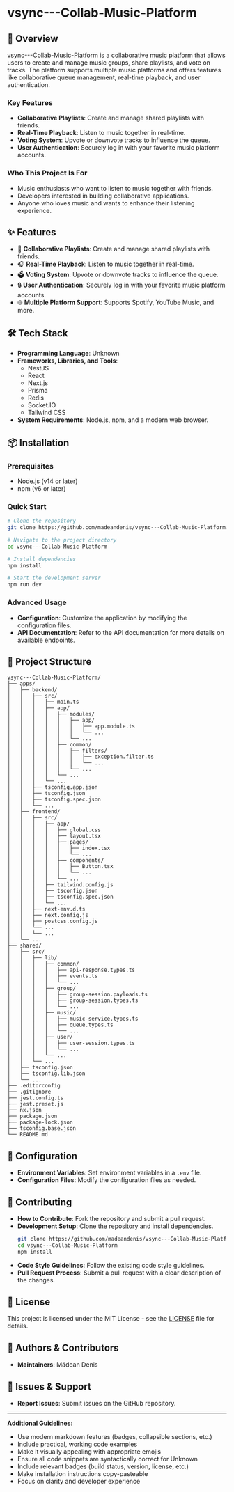# vsync---Collab-Music-Platform

## 🚀 Overview

vsync---Collab-Music-Platform is a collaborative music platform that allows users to create and manage music groups, share playlists, and vote on tracks. The platform supports multiple music platforms and offers features like collaborative queue management, real-time playback, and user authentication.

### Key Features

- **Collaborative Playlists**: Create and manage shared playlists with friends.
- **Real-Time Playback**: Listen to music together in real-time.
- **Voting System**: Upvote or downvote tracks to influence the queue.
- **User Authentication**: Securely log in with your favorite music platform accounts.

### Who This Project Is For

- Music enthusiasts who want to listen to music together with friends.
- Developers interested in building collaborative applications.
- Anyone who loves music and wants to enhance their listening experience.

## ✨ Features

- 🎵 **Collaborative Playlists**: Create and manage shared playlists with friends.
- 🎧 **Real-Time Playback**: Listen to music together in real-time.
- 🗳️ **Voting System**: Upvote or downvote tracks to influence the queue.
- 🔒 **User Authentication**: Securely log in with your favorite music platform accounts.
- 🌐 **Multiple Platform Support**: Supports Spotify, YouTube Music, and more.

## 🛠️ Tech Stack

- **Programming Language**: Unknown
- **Frameworks, Libraries, and Tools**:
  - NestJS
  - React
  - Next.js
  - Prisma
  - Redis
  - Socket.IO
  - Tailwind CSS
- **System Requirements**: Node.js, npm, and a modern web browser.

## 📦 Installation

### Prerequisites

- Node.js (v14 or later)
- npm (v6 or later)

### Quick Start

```bash
# Clone the repository
git clone https://github.com/madeandenis/vsync---Collab-Music-Platform.git

# Navigate to the project directory
cd vsync---Collab-Music-Platform

# Install dependencies
npm install

# Start the development server
npm run dev
```

### Advanced Usage

- **Configuration**: Customize the application by modifying the configuration files.
- **API Documentation**: Refer to the API documentation for more details on available endpoints.

## 📁 Project Structure

```
vsync---Collab-Music-Platform/
├── apps/
│   ├── backend/
│   │   ├── src/
│   │   │   ├── main.ts
│   │   │   ├── app/
│   │   │   │   ├── modules/
│   │   │   │   │   ├── app/
│   │   │   │   │   │   ├── app.module.ts
│   │   │   │   │   │   └── ...
│   │   │   │   │   └── ...
│   │   │   │   ├── common/
│   │   │   │   │   ├── filters/
│   │   │   │   │   │   ├── exception.filter.ts
│   │   │   │   │   │   └── ...
│   │   │   │   │   └── ...
│   │   │   │   └── ...
│   │   │   └── ...
│   │   ├── tsconfig.app.json
│   │   ├── tsconfig.json
│   │   ├── tsconfig.spec.json
│   │   └── ...
│   ├── frontend/
│   │   ├── src/
│   │   │   ├── app/
│   │   │   │   ├── global.css
│   │   │   │   ├── layout.tsx
│   │   │   │   ├── pages/
│   │   │   │   │   ├── index.tsx
│   │   │   │   │   └── ...
│   │   │   │   ├── components/
│   │   │   │   │   ├── Button.tsx
│   │   │   │   │   └── ...
│   │   │   │   └── ...
│   │   │   ├── tailwind.config.js
│   │   │   ├── tsconfig.json
│   │   │   ├── tsconfig.spec.json
│   │   │   └── ...
│   │   ├── next-env.d.ts
│   │   ├── next.config.js
│   │   ├── postcss.config.js
│   │   └── ...
│   │   └── ...
│   └── ...
├── shared/
│   ├── src/
│   │   ├── lib/
│   │   │   ├── common/
│   │   │   │   ├── api-response.types.ts
│   │   │   │   ├── events.ts
│   │   │   │   └── ...
│   │   │   ├── group/
│   │   │   │   ├── group-session.payloads.ts
│   │   │   │   ├── group-session.types.ts
│   │   │   │   └── ...
│   │   │   ├── music/
│   │   │   │   ├── music-service.types.ts
│   │   │   │   ├── queue.types.ts
│   │   │   │   └── ...
│   │   │   ├── user/
│   │   │   │   ├── user-session.types.ts
│   │   │   │   └── ...
│   │   │   └── ...
│   │   └── ...
│   ├── tsconfig.json
│   ├── tsconfig.lib.json
│   └── ...
├── .editorconfig
├── .gitignore
├── jest.config.ts
├── jest.preset.js
├── nx.json
├── package.json
├── package-lock.json
├── tsconfig.base.json
└── README.md
```

## 🔧 Configuration

- **Environment Variables**: Set environment variables in a `.env` file.
- **Configuration Files**: Modify the configuration files as needed.

## 🤝 Contributing

- **How to Contribute**: Fork the repository and submit a pull request.
- **Development Setup**: Clone the repository and install dependencies.
  ```bash
  git clone https://github.com/madeandenis/vsync---Collab-Music-Platform.git
  cd vsync---Collab-Music-Platform
  npm install
  ```
- **Code Style Guidelines**: Follow the existing code style guidelines.
- **Pull Request Process**: Submit a pull request with a clear description of the changes.

## 📝 License

This project is licensed under the MIT License - see the [LICENSE](LICENSE) file for details.

## 👥 Authors & Contributors

- **Maintainers**: Mădean Denis

## 🐛 Issues & Support

- **Report Issues**: Submit issues on the GitHub repository.

---

**Additional Guidelines:**

- Use modern markdown features (badges, collapsible sections, etc.)
- Include practical, working code examples
- Make it visually appealing with appropriate emojis
- Ensure all code snippets are syntactically correct for Unknown
- Include relevant badges (build status, version, license, etc.)
- Make installation instructions copy-pasteable
- Focus on clarity and developer experience
